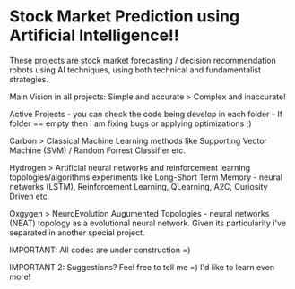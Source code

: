 # Stock Market Prediction using Artificial Intelligence!!

These projects are stock market forecasting / decision recommendation robots using AI techniques, using both technical and fundamentalist strategies.

Main Vision in all projects: Simple and accurate > Complex and inaccurate! 

Active Projects - you can check the code being develop in each folder -  If folder == empty then i am fixing bugs or applying optimizations ;)

  Carbon > Classical Machine Learning methods like Supporting Vector Machine (SVM) / Random Forrest Classifier etc. 

  Hydrogen > Artificial neural networks and reinforcement learning topologies/algorithms experiments like Long-Short Term Memory - neural networks (LSTM), Reinforcement Learning, QLearning, A2C, Curiosity Driven etc.

  Oxgygen > NeuroEvolution Augumented Topologies - neural networks (NEAT) topology as a evolutional neural network. Given its particularity i've separated in another special project.

IMPORTANT: All codes are under construction =)

IMPORTANT 2: Suggestions? Feel free to tell me =) I'd like to learn even more!

